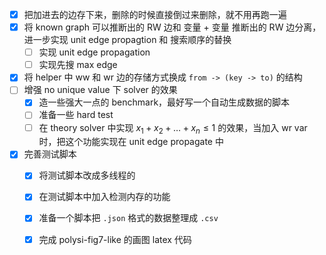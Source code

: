 - [x] 把加进去的边存下来，删除的时候直接倒过来删除，就不用再跑一遍
- [x] 将 known graph 可以推断出的 RW 边和 变量 + 变量 推断出的 RW 边分离，进一步实现 unit edge propagtion 和 搜索顺序的替换
  - [ ] 实现 unit edge propagation
  - [ ] 实现先搜 max edge
- [x] 将 helper 中 ww 和 wr 边的存储方式换成 `from -> (key -> to)` 的结构
- [ ] 增强 no unique value 下 solver 的效果
  - [x] 造一些强大一点的 benchmark，最好写一个自动生成数据的脚本
  - [ ] 准备一些 hard test
  - [ ] 在 theory solver 中实现 $x_1 + x_2 + \ldots + x_n \leq 1$ 的效果，当加入 wr var 时，把这个功能实现在 unit edge propagate 中

- [x] 完善测试脚本
  - [x] 将测试脚本改成多线程的
  - [x] 在测试脚本中加入检测内存的功能
  - [x] 准备一个脚本把 `.json` 格式的数据整理成 `.csv`
  - [x] 完成 polysi-fig7-like 的画图 latex 代码
                                  
